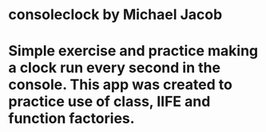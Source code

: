 # consoleclock by Michael Jacob

# Simple exercise and practice making a clock run every second in the console. This app was created to practice use of class, IIFE and function factories.
